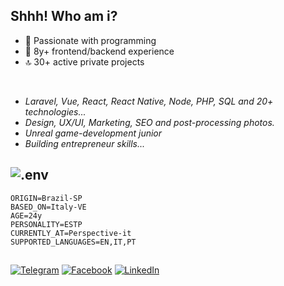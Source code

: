 ## Shhh! Who am i?
- 🤯 Passionate with programming
- 🫡 8y+ frontend/backend experience 
- 🔝 30+ active private projects

<br/>

- *Laravel, Vue, React, React Native, Node, PHP, SQL and 20+ technologies...*
- *Design, UX/UI, Marketing, SEO and post-processing photos.*
- *Unreal game-development junior*
- *Building entrepreneur skills...*

## ![.env](https://img.shields.io/badge/.ENV-ECD53F.svg?style=for-the-badge&logo=dotenv&logoColor=black)
````.env
ORIGIN=Brazil-SP
BASED_ON=Italy-VE
AGE=24y
PERSONALITY=ESTP
CURRENTLY_AT=Perspective-it
SUPPORTED_LANGUAGES=EN,IT,PT
````

##
[![Telegram](https://img.shields.io/badge/Telegram-26A5E4.svg?style=for-the-badge&logo=Telegram&logoColor=white)](https://t.me/lylboy)
[![Facebook](https://img.shields.io/badge/Facebook-1877F2.svg?style=for-the-badge&logo=Facebook&logoColor=white)](http://fb.me/matheus.faria.357)
[![LinkedIn](https://img.shields.io/badge/LinkedIn-0A66C2.svg?style=for-the-badge&logo=LinkedIn&logoColor=white)](https://www.linkedin.com/in/mathdesign)


<!--
**mfcmatheus/mfcmatheus** is a ✨ _special_ ✨ repository because its `README.md` (this file) appears on your GitHub profile.

Here are some ideas to get you started:

- 🔭 I’m currently working on ...
- 🌱 I’m currently learning ...
- 👯 I’m looking to collaborate on ...
- 🤔 I’m looking for help with ...
- 💬 Ask me about ...
- 📫 How to reach me: ...
- 😄 Pronouns: ...
- ⚡ Fun fact: ...
-->
